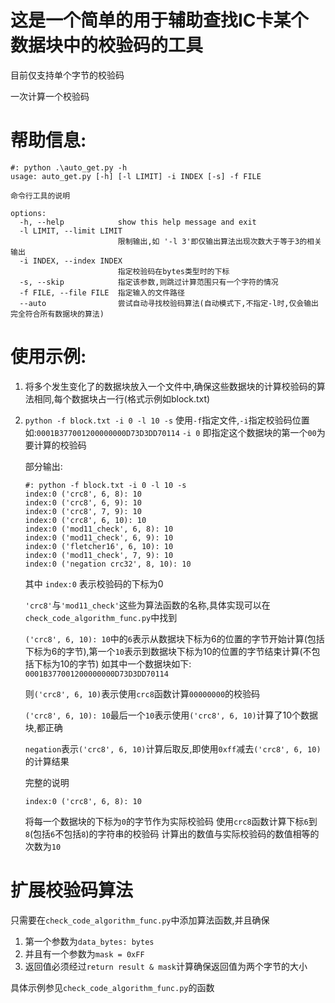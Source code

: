 <!--
 * @encode: utf-8
 * @Date: 2025-04-05 15:18:16
 * @LastEditTime: 2025-04-12 14:10:26
 * @FilePath: /TD_mini_ICcard_tool/README.md
-->
# 这是一个简单的用于辅助查找IC卡某个数据块中的校验码的工具
目前仅支持单个字节的校验码

一次计算一个校验码
# 帮助信息:

```
#: python .\auto_get.py -h
usage: auto_get.py [-h] [-l LIMIT] -i INDEX [-s] -f FILE

命令行工具的说明

options:
  -h, --help            show this help message and exit
  -l LIMIT, --limit LIMIT
                        限制输出,如 '-l 3'即仅输出算法出现次数大于等于3的相关输出
  -i INDEX, --index INDEX
                        指定校验码在bytes类型时的下标
  -s, --skip            指定该参数,则跳过计算范围只有一个字符的情况
  -f FILE, --file FILE  指定输入的文件路径
  --auto                尝试自动寻找校验码算法(自动模式下,不指定-l时,仅会输出完全符合所有数据块的算法) 
```

# 使用示例:
1. 将多个发生变化了的数据块放入一个文件中,确保这些数据块的计算校验码的算法相同,每个数据块占一行(格式示例如block.txt)
2. `python -f block.txt -i 0 -l 10 -s`
    使用`-f`指定文件,`-i`指定校验码位置
    如:`0001B377001200000000D73D3DD70114`
    `-i 0` 即指定这个数据块的第一个`00`为要计算的校验码

    部分输出:
    ```
    #: python -f block.txt -i 0 -l 10 -s
    index:0 ('crc8', 6, 8): 10
    index:0 ('crc8', 6, 9): 10
    index:0 ('crc8', 7, 9): 10
    index:0 ('crc8', 6, 10): 10
    index:0 ('mod11_check', 6, 8): 10
    index:0 ('mod11_check', 6, 9): 10
    index:0 ('fletcher16', 6, 10): 10
    index:0 ('mod11_check', 7, 9): 10
    index:0 ('negation crc32', 8, 10): 10
    ```
    其中
    `index:0` 表示校验码的下标为0

    `'crc8'`与`'mod11_check'`这些为算法函数的名称,具体实现可以在`check_code_algorithm_func.py`中找到

    `('crc8', 6, 10): 10`中的`6`表示从数据块下标为6的位置的字节开始计算(包括下标为6的字节),第一个`10`表示到数据块下标为10的位置的字节结束计算(不包括下标为10的字节)
    如其中一个数据块如下:
    `0001B377001200000000D73D3DD70114`
    
    则`('crc8', 6, 10)`表示使用`crc8`函数计算`00000000`的校验码

    `('crc8', 6, 10): 10`最后一个`10`表示使用`('crc8', 6, 10)`计算了10个数据块,都正确

    `negation`表示`('crc8', 6, 10)`计算后取反,即使用`0xff`减去`('crc8', 6, 10)`的计算结果

    完整的说明
    
    `index:0 ('crc8', 6, 8): 10`
    
    将每一个数据块的下标为`0`的字节作为实际校验码
    使用`crc8`函数计算下标`6`到`8`(包括`6`不包括`8`)的字符串的校验码
    计算出的数值与实际校验码的数值相等的次数为`10`


# 扩展校验码算法

只需要在`check_code_algorithm_func.py`中添加算法函数,并且确保
1. 第一个参数为`data_bytes: bytes`
2. 并且有一个参数为`mask = 0xFF`
3. 返回值必须经过`return result & mask`计算确保返回值为两个字节的大小

具体示例参见`check_code_algorithm_func.py`的函数
